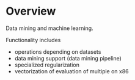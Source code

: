 # Overview
Data mining and machine learning.

Functionality includes
- operations depending on datasets
- data mining support (data mining pipeline)
- specialized regularization
- vectorization of evaluation of multiple on x86


